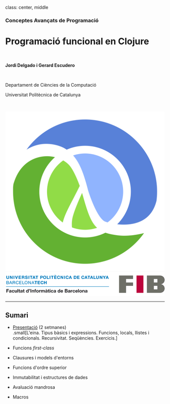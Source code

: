 class: center, middle

### Conceptes Avançats de Programació

# Programació funcional en Clojure

<br>

**Jordi Delgado i Gerard Escudero**

<br>

Departament de Ciències de la Computació

Universitat Politècnica de Catalunya

<br>

![:scale 12%](figures/clojure_logo.png) ![:scale 75%](figures/fib.png)

---

## Sumari

- [Presentació](introduccio.html) (2 setmanes) <br>
.small[L'eina. Tipus bàsics i expressions. Funcions, locals, llistes i condicionals. Recursivitat. Seqüències. Exercicis.]

- Funcions *first-class*

- Clausures i models d'entorns

- Funcions d'ordre superior

- Immutabilitat i estructures de dades

- Avaluació mandrosa

- Macros



